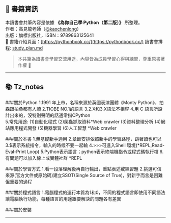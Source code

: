## 📘 書籍資訊

本讀書會共筆內容是依據 **《為你自己學 Python（第二版）》** 所整理。  
作者：高見龍老師（[@kaochenlong](https://github.com/kaochenlong)）  
出版：旗標出版社，ISBN：9789863125641  
📖 書籍介紹頁面：[https://pythonbook.cc/](https://pythonbook.cc/)
讀書會排程: [study_plan.md](./study_plan.md)
> 本共筆為讀書會學習交流用途，內容皆為成員學習心得與練習，尊重原書著作權 🙏
---

## 📚 Tz_notes
###關於Python
1.1991 年上市，名稱來源於英國表演團體《Monty Python》，拍森跟拍桑都有人讀
2.TIOBE NO.1的語言
3.2.X和3.X語法不相容
4.用 C 語言所設計出來的，沒特別聲明的話通常指CPython	
5.常見用途:
  (1)自動化程式
  (2)爬蟲抓取資料*Web crawler
  (3)資料整理分析
  (4)網站應用程式開發
  (5)機器學習
  (6)人工智慧
*Web crawler

###關於本書
1.無基礎新手適用
2.章節安排依照新手的學習路徑，跳著讀也可以
3.$表示系統指令，輸入的時候不要一起輸
4.>>>可進入Shell 環境(*REPL,Read-Eval-Print Loop)
5.Python表示語言；python表示終端機指令或程式碼執行檔
6.有問題可以加入線上或實體社群
  *REPL

###關於學習方式
1.看一段落理解後再自行輸出，重點表述或練習題
2.挑選可信來源(官方文件或原始碼)建立SSOT(Single Source of True)，對新手而言是困難但重要的過程

###關於程式語言
1.電腦程式的運行本質為1和0，不同的程式語言即使用不同語法讓電腦執行功能，每種語言的用途跟要解決的問題各有差異

###關於安裝


---
